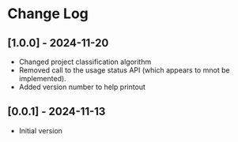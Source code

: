 # Change Log

## [1.0.0] - 2024-11-20

- Changed project classification algorithm
- Removed call to the usage status API (which appears to mnot be implemented).
- Added version number to help printout

## [0.0.1] - 2024-11-13

- Initial version
